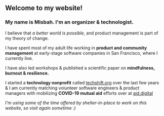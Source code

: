 ## Welcome to my website!

### My name is Misbah. I'm an organizer & technologist. 

I believe that _a better world is possible_, and product management is part of my theory of change.

I have spent most of my adult life working in **product and community management** at early-stage software companies in 
San Francisco, where I currently live. 

I have also led workshops & published a scientific paper on **mindfulness, burnout & resilience.** 

I started a **technology nonprofit** called [techshift.org](Techshift) over the last few years & I am currently matching volunteer software engineers & product managers with mobilizing **COVID-19 mutual aid** efforts over at [aid.digital](Aid.Digital) 


_I'm using some of the time offered by shelter-in-place to work on this website, so visit again sometime :)_ 

